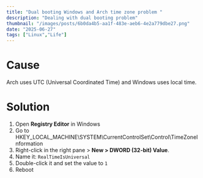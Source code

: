 ```yaml
---
title: "Dual booting Windows and Arch time zone problem "
description: "Dealing with dual booting problem"
thumbnail: "/images/posts/6b0da4b5-aa1f-483e-aeb6-4e2a779dbe27.png"
date: "2025-06-27"
tags: ["Linux","Life"]
---
```


# Cause


Arch uses UTC (Universal Coordinated Time) and Windows uses local time.


# Solution

1. Open **Registry Editor** in Windows
2. Go to HKEY_LOCAL_MACHINE\SYSTEM\CurrentControlSet\Control\TimeZoneInformation
3. Right-click in the right pane > **New > DWORD (32-bit) Value**.
4. Name it: `RealTimeIsUniversal`
5. Double-click it and set the value to `1`
6. Reboot
